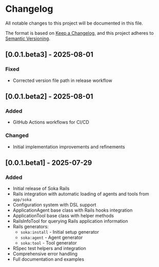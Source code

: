 # Changelog

All notable changes to this project will be documented in this file.

The format is based on [Keep a Changelog](https://keepachangelog.com/en/1.0.0/),
and this project adheres to [Semantic Versioning](https://semver.org/spec/v2.0.0.html).

## [0.0.1.beta3] - 2025-08-01

### Fixed
- Corrected version file path in release workflow

## [0.0.1.beta2] - 2025-08-01

### Added
- GitHub Actions workflows for CI/CD

### Changed
- Initial implementation improvements and refinements

## [0.0.1.beta1] - 2025-07-29

### Added
- Initial release of Soka Rails
- Rails integration with automatic loading of agents and tools from `app/soka`
- Configuration system with DSL support
- ApplicationAgent base class with Rails hooks integration
- ApplicationTool base class with helper methods
- RailsInfoTool for querying Rails application information
- Rails generators:
  - `soka:install` - Initial setup generator
  - `soka:agent` - Agent generator
  - `soka:tool` - Tool generator
- RSpec test helpers and integration
- Comprehensive error handling
- Full documentation and examples
